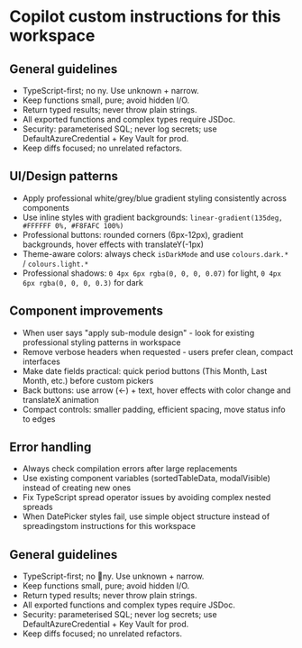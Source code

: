 # Copilot custom instructions for this workspace

<!-- User preference: keep answers strictly concise with no extra explanation or fluff. -->
<!-- Responses should be short, factual, and limited to the requested action or change. -->

## General guidelines
- TypeScript-first; no ny. Use unknown + narrow.
- Keep functions small, pure; avoid hidden I/O.
- Return typed results; never throw plain strings.
- All exported functions and complex types require JSDoc.
- Security: parameterised SQL; never log secrets; use DefaultAzureCredential + Key Vault for prod.
- Keep diffs focused; no unrelated refactors.

## UI/Design patterns
- Apply professional white/grey/blue gradient styling consistently across components
- Use inline styles with gradient backgrounds: `linear-gradient(135deg, #FFFFFF 0%, #F8FAFC 100%)`
- Professional buttons: rounded corners (6px-12px), gradient backgrounds, hover effects with translateY(-1px)
- Theme-aware colors: always check `isDarkMode` and use `colours.dark.*` / `colours.light.*`
- Professional shadows: `0 4px 6px rgba(0, 0, 0, 0.07)` for light, `0 4px 6px rgba(0, 0, 0, 0.3)` for dark

## Component improvements
- When user says "apply sub-module design" - look for existing professional styling patterns in workspace
- Remove verbose headers when requested - users prefer clean, compact interfaces
- Make date fields practical: quick period buttons (This Month, Last Month, etc.) before custom pickers
- Back buttons: use arrow (←) + text, hover effects with color change and translateX animation
- Compact controls: smaller padding, efficient spacing, move status info to edges

## Error handling
- Always check compilation errors after large replacements
- Use existing component variables (sortedTableData, modalVisible) instead of creating new ones
- Fix TypeScript spread operator issues by avoiding complex nested spreads
- When DatePicker styles fail, use simple object structure instead of spreadingstom instructions for this workspace

<!-- User preference: keep answers strictly concise with no extra explanation or fluff. -->
<!-- Responses should be short, factual, and limited to the requested action or change. -->

## General guidelines
- TypeScript-first; no ny. Use unknown + narrow.
- Keep functions small, pure; avoid hidden I/O.
- Return typed results; never throw plain strings.
- All exported functions and complex types require JSDoc.
- Security: parameterised SQL; never log secrets; use DefaultAzureCredential + Key Vault for prod.
- Keep diffs focused; no unrelated refactors.
